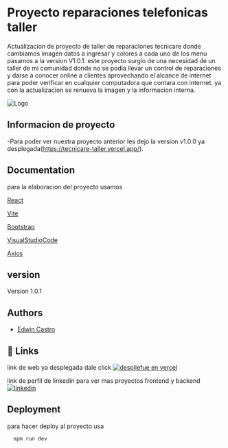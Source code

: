 
# Proyecto reparaciones telefonicas taller

Actualizacion de proyecto de taller de reparaciones tecnicare donde cambiamos imagen datos a ingresar y colores a cada uno de los menu pasamos a la version V1.0.1.
este proyecto surgio de una necesidad de un taller de mi comunidad donde no se podia llevar un control de reparaciones y darse a conocer online a clientes aprovechando el alcance de internet para poder verificar en cualquier computadora que contara con internet.
ya con la actualizacion se renueva la imagen y la informacion interna.


![Logo](https://i.pinimg.com/originals/c5/dd/c2/c5ddc2e3b83e80fc0703061553819d59.png)


## Informacion de proyecto

-Para poder ver nuestra proyecto anterior les dejo la version v1.0.0 ya desplegada(https://tecnicare-taller.vercel.app/).


## Documentation

para la elaboracion del proyecto usamos 

[React](https://es.react.dev/)

[Vite](https://vite.dev/)

[Bootstrap](https://getbootstrap.com/)

[VisualStudioCode](https://code.visualstudio.com/)

[Axios](https://axios-http.com/docs/intro)
## version

Version 1.0.1 



## Authors

- [Edwin Castro](https://www.linkedin.com/in/edwin-castro-13a763272/)


## 🔗 Links
link de web ya desplegada dale click 
[![despliefue en vercel](https://img.shields.io/badge/tallerReparaciones-V1.0.1-000?style=for-the-badge&logo=ko-fi&logoColor=gold)](https://tecnicare-taller-v1-0-1.vercel.app/)



link de perfil de linkedin para ver mas proyectos frontend y backend
[![linkedin](https://img.shields.io/badge/linkedin-0A66C2?style=for-the-badge&logo=linkedin&logoColor=gold)](https://www.linkedin.com/in/edwin-castro-13a763272/)


## Deployment

para hacer deploy al proyecto usa

```bash
  npm run dev
```

